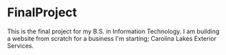 # FinalProject

This is the final project for my B.S. in Information Technology. I am building a website from scratch for a business I'm starting; Carolina Lakes Exterior Services.
